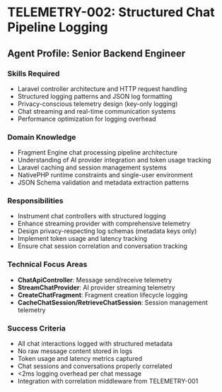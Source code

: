 # TELEMETRY-002: Structured Chat Pipeline Logging

## Agent Profile: Senior Backend Engineer

### Skills Required
- Laravel controller architecture and HTTP request handling
- Structured logging patterns and JSON log formatting
- Privacy-conscious telemetry design (key-only logging)
- Chat streaming and real-time communication systems
- Performance optimization for logging overhead

### Domain Knowledge
- Fragment Engine chat processing pipeline architecture
- Understanding of AI provider integration and token usage tracking
- Laravel caching and session management systems
- NativePHP runtime constraints and single-user environment
- JSON Schema validation and metadata extraction patterns

### Responsibilities
- Instrument chat controllers with structured logging
- Enhance streaming provider with comprehensive telemetry
- Design privacy-respecting log schemas (metadata keys only)
- Implement token usage and latency tracking
- Ensure chat session correlation and conversation tracking

### Technical Focus Areas
- **ChatApiController**: Message send/receive telemetry
- **StreamChatProvider**: AI provider streaming telemetry
- **CreateChatFragment**: Fragment creation lifecycle logging
- **CacheChatSession/RetrieveChatSession**: Session management telemetry

### Success Criteria
- All chat interactions logged with structured metadata
- No raw message content stored in logs
- Token usage and latency metrics captured
- Chat sessions and conversations properly correlated
- <2ms logging overhead per chat message
- Integration with correlation middleware from TELEMETRY-001
